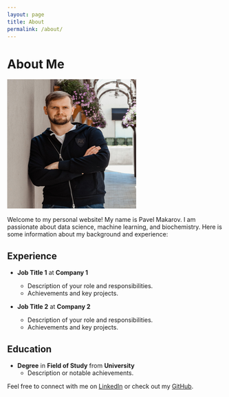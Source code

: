 ```yaml
---
layout: page
title: About
permalink: /about/
---
```


# About Me

![My Picture](/assets/me_300.png)

Welcome to my personal website! My name is Pavel Makarov. I am passionate about data science, machine learning, and biochemistry. Here is some information about my background and experience:

## Experience

- **Job Title 1** at **Company 1**
  - Description of your role and responsibilities.
  - Achievements and key projects.

- **Job Title 2** at **Company 2**
  - Description of your role and responsibilities.
  - Achievements and key projects.

## Education

- **Degree** in **Field of Study** from **University**
  - Description or notable achievements.

Feel free to connect with me on [LinkedIn](https://www.linkedin.com/in/pavelmakarov90/) or check out my [GitHub](https://github.com/PavelM90).
